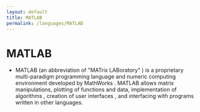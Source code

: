 ```yaml
---
layout: default
title: MATLAB
permalink: /languages/MATLAB
---
```

# MATLAB

- MATLAB (an abbreviation of "MATrix LABoratory"  ) is a proprietary multi-paradigm programming language and numeric computing environment developed by MathWorks . MATLAB allows matrix manipulations, plotting of functions and data, implementation of algorithms , creation of user interfaces , and interfacing with programs written in other languages.